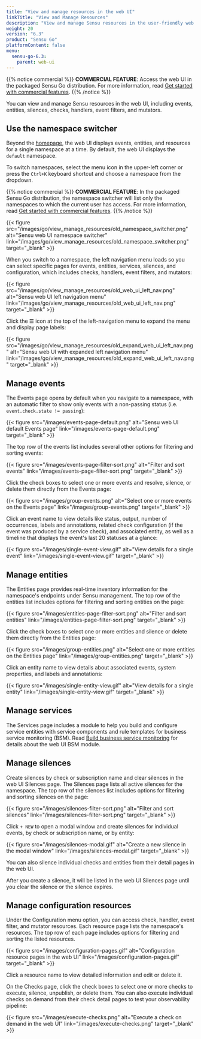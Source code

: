 ```yaml
---
title: "View and manage resources in the web UI"
linkTitle: "View and Manage Resources"
description: "View and manage Sensu resources in the user-friendly web UI, including events, entities, silences, checks, handlers, event filters, and mutators."
weight: 20
version: "6.3"
product: "Sensu Go"
platformContent: false
menu:
  sensu-go-6.3:
    parent: web-ui
---
```


{{% notice commercial %}}
**COMMERCIAL FEATURE**: Access the web UI in the packaged Sensu Go distribution.
For more information, read [Get started with commercial features](../../commercial/).
{{% /notice %}}

You can view and manage Sensu resources in the web UI, including events, entities, silences, checks, handlers, event filters, and mutators.

## Use the namespace switcher

Beyond the [homepage][1], the web UI displays events, entities, and resources for a single namespace at a time.
By default, the web UI displays the `default` namespace.

To switch namespaces, select the menu icon in the upper-left corner or press the `Ctrl+K` keyboard shortcut and choose a namespace from the dropdown.

{{% notice commercial %}}
**COMMERCIAL FEATURE**: In the packaged Sensu Go distribution, the namespace switcher will list only the namespaces to which the current user has access.
For more information, read [Get started with commercial features](../../commercial/).
{{% /notice %}}

{{< figure src="/images/go/view_manage_resources/old_namespace_switcher.png" alt="Sensu web UI namespace switcher" link="/images/go/view_manage_resources/old_namespace_switcher.png" target="_blank" >}}

When you switch to a namespace, the left navigation menu loads so you can select specific pages for events, entities, services, silences, and configuration, which includes checks, handlers, event filters, and mutators:

{{< figure src="/images/go/view_manage_resources/old_web_ui_left_nav.png" alt="Sensu web UI left navigation menu" link="/images/go/view_manage_resources/old_web_ui_left_nav.png" target="_blank" >}}

Click the ☰ icon at the top of the left-navigation menu to expand the menu and display page labels:

{{< figure src="/images/go/view_manage_resources/old_expand_web_ui_left_nav.png" alt="Sensu web UI with expanded left navigation menu" link="/images/go/view_manage_resources/old_expand_web_ui_left_nav.png" target="_blank" >}}

## Manage events

The Events page opens by default when you navigate to a namespace, with an automatic filter to show only events with a non-passing status (i.e. `event.check.state != passing`):

{{< figure src="/images/events-page-default.png" alt="Sensu web UI default Events page" link="/images/events-page-default.png" target="_blank" >}}

The top row of the events list includes several other options for filtering and sorting events:

{{< figure src="/images/events-page-filter-sort.png" alt="Filter and sort events" link="/images/events-page-filter-sort.png" target="_blank" >}}

Click the check boxes to select one or more events and resolve, silence, or delete them directly from the Events page:

{{< figure src="/images/group-events.png" alt="Select one or more events on the Events page" link="/images/group-events.png" target="_blank" >}}

Click an event name to view details like status, output, number of occurrences, labels and annotations, related check configuration (if the event was produced by a service check), and associated entity, as well as a timeline that displays the event's last 20 statuses at a glance:

{{< figure src="/images/single-event-view.gif" alt="View details for a single event" link="/images/single-event-view.gif" target="_blank" >}}

## Manage entities

The Entities page provides real-time inventory information for the namespace's endpoints under Sensu management.
The top row of the entities list includes options for filtering and sorting entities on the page:

{{< figure src="/images/entities-page-filter-sort.png" alt="Filter and sort entities" link="/images/entities-page-filter-sort.png" target="_blank" >}}

Click the check boxes to select one or more entities and silence or delete them directly from the Entities page:

{{< figure src="/images/group-entities.png" alt="Select one or more entities on the Entities page" link="/images/group-entities.png" target="_blank" >}}

Click an entity name to view details about associated events, system properties, and labels and annotations:

{{< figure src="/images/single-entity-view.gif" alt="View details for a single entity" link="/images/single-entity-view.gif" target="_blank" >}}

## Manage services

The Services page includes a module to help you build and configure service entities with service components and rule templates for business service monitoring (BSM).
Read [Build business service monitoring][2] for details about the web UI BSM module.

## Manage silences

Create silences by check or subscription name and clear silences in the web UI Silences page.
The Silences page lists all active silences for the namespace.
The top row of the silences list includes options for filtering and sorting silences on the page:

{{< figure src="/images/silences-filter-sort.png" alt="Filter and sort silences" link="/images/silences-filter-sort.png" target="_blank" >}}

Click `+ NEW` to open a modal window and create silences for individual events, by check or subscription name, or by entity:

{{< figure src="/images/silences-modal.gif" alt="Create a new silence in the modal window" link="/images/silences-modal.gif" target="_blank" >}}

You can also silence individual checks and entities from their detail pages in the web UI.

After you create a silence, it will be listed in the web UI Silences page until you clear the silence or the silence expires.

## Manage configuration resources

Under the Configuration menu option, you can access check, handler, event filter, and mutator resources.
Each resource page lists the namespace's resources.
The top row of each page includes options for filtering and sorting the listed resources.

{{< figure src="/images/configuration-pages.gif" alt="Configuration resource pages in the web UI" link="/images/configuration-pages.gif" target="_blank" >}}

Click a resource name to view detailed information and edit or delete it.

On the Checks page, click the check boxes to select one or more checks to execute, silence, unpublish, or delete them.
You can also execute individual checks on demand from their check detail pages to test your observability pipeline:

{{< figure src="/images/execute-checks.png" alt="Execute a check on demand in the web UI" link="/images/execute-checks.png" target="_blank" >}}


[1]: ../#webui-homepage
[2]: ../bsm-module/
